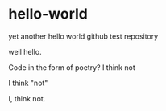 # hello-world
yet another hello world github test repository

well hello.

Code in the form of poetry?
I think not

I think "not"

I, think not.
